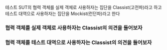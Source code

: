 테스트 SUT의 협력 객체를 실제 객체로 사용하자는 집단을 Classist(고전파)라고 하고
테스트 대역으로 사용하자는 집단을 Mockist(런던파)라고 한다

### 협력 객체를 실제 객체로 사용하자는 Classist의 의견을 들어보자

### 협력 객체를 테스트 대역으로 사용하자는 Classist의 의견을 들어보자
